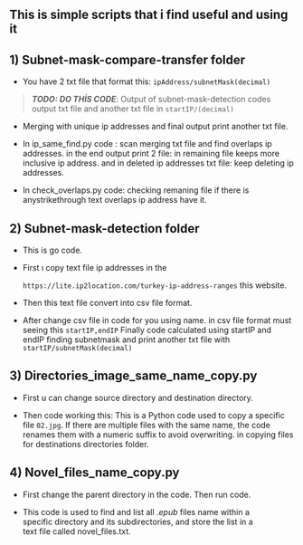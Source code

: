 ## This is simple scripts that i find useful and using it


## 1) Subnet-mask-compare-transfer folder

 - You have 2 txt file that format this: `ipAddress/subnetMask(decimal)`

> ***TODO: DO THİS CODE***: Output of subnet-mask-detection codes output txt file and another txt file in `startIP/(decimal)`

 - Merging with unique ip addresses and final output print another txt
   file.
 
 - In ip_same_find.py code : scan merging txt file and find overlaps ip
   addresses. in the end output print 2 file: in remaining file keeps
   more inclusive ip address. and in deleted ip addresses txt file: keep
   deleting ip addresses.
 - In check_overlaps.py code: checking remaning file if there is anystrikethrough text
   overlaps ip address have it.

## 2) Subnet-mask-detection folder

 - This is go code.
 
 - First ı copy text file ip addresses in the
 
   `https://lite.ip2location.com/turkey-ip-address-ranges` this website.
 - Then this text file convert into csv file format.
 
 - After change csv file in code for you using name. in csv file format
   must seeing this `startIP,endIP` Finally code calculated using
   startIP and endIP finding subnetmask and print another txt file with
   `startIP/subnetMask(decimal)`

## 3) Directories_image_same_name_copy.py

 - First u can change source directory and destination directory.
 
 - Then code working this:  This is a Python code used to copy a
   specific file `02.jpg`. If there are multiple files with the same
   name, the code renames them with a numeric suffix to avoid
   overwriting. in copying files for destinations directories folder.

## 4) Novel_files_name_copy.py

 - First change the parent directory in the code. Then run code.
   
   
 - This code is used to find and list all *.epub* files name within a   
   specific directory and its subdirectories, and store the list in a   
   text file called novel_files.txt.

